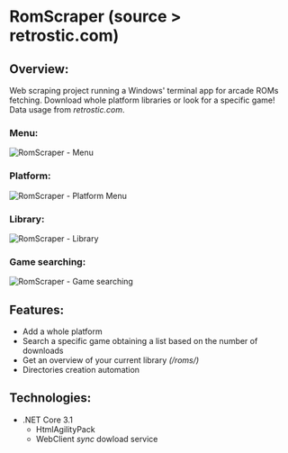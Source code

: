 # RomScraper (source > retrostic.com)
## Overview:
Web scraping project running a Windows' terminal app for arcade ROMs fetching. 
Download whole platform libraries or look for a specific game!
Data usage from *retrostic.com*.

### Menu:
![RomScraper - Menu](https://github.com/TonyOcnos/romscraper-retrostic.com-/blob/master/sources/MenuScreenshot.png "RomScraper - Menu")
### Platform:
![RomScraper - Platform Menu](https://github.com/TonyOcnos/romscraper-retrostic.com-/blob/master/sources/PlatformMenuScreenshot.png "RomScraper - Platform Menu")
### Library:
![RomScraper - Library](https://github.com/TonyOcnos/romscraper-retrostic.com-/blob/master/sources/LibraryScreenshot.png "RomScraper - Library")
### Game searching:
![RomScraper - Game searching](https://github.com/TonyOcnos/romscraper-retrostic.com-/blob/master/sources/GameSearchScreenshot.png "RomScraper - Game searching")

## Features:
* Add a whole platform
* Search a specific game obtaining a list based on the number of downloads
* Get an overview of your current library *(/roms/)*
* Directories creation automation

## Technologies:
* .NET Core 3.1
  * HtmlAgilityPack
  * WebClient *sync* dowload service
